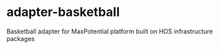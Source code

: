 # adapter-basketball
Basketball adapter for MaxPotential platform built on HOS infrastructure packages
